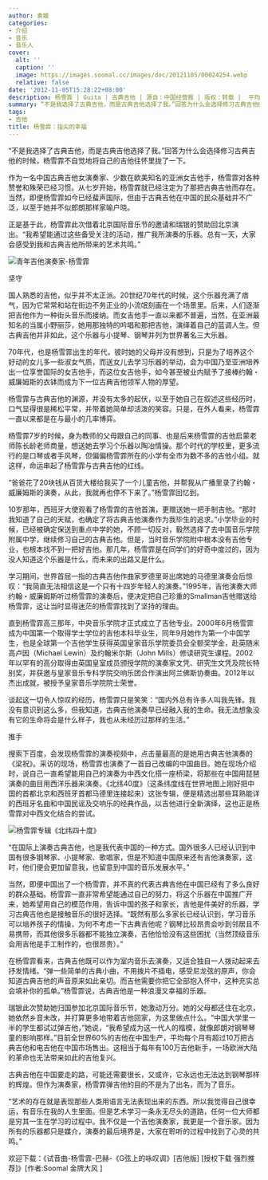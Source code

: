 ```yaml
---
author: 袁媛
categories:
- 介绍
- 音乐
- 音乐人
cover:
  alt: ''
  caption: ''
  image: https://images.soomal.cc/images/doc/20121105/00024254.webp
  relative: false
date: '2012-11-05T15:28:22+08:00'
description: 杨雪霏 | Guita | 古典吉他 | 源自：中国经营报 | 版权：转载 |  平均/总评分：10.00/30
summary: “不是我选择了古典吉他，而是古典吉他选择了我。”回答为什么会选择修习古典吉他的时候，杨雪霏不自觉地将自己的吉他往怀里拢了一下。作为一名中国古典吉他女演奏家、少数在欧美知名的亚洲女吉他手，杨雪霏对各种赞誉和殊荣已经习惯。从七岁开始，杨雪霏就已经注定为了那把古典吉他而存在。当然，即便杨雪霏如今已经蜚声国际……
tags:
- 吉他
title: 杨雪霏：指尖的幸福
---
```


“不是我选择了古典吉他，而是古典吉他选择了我。”回答为什么会选择修习古典吉他的时候，杨雪霏不自觉地将自己的吉他往怀里拢了一下。

作为一名中国古典吉他女演奏家、少数在欧美知名的亚洲女吉他手，杨雪霏对各种赞誉和殊荣已经习惯。从七岁开始，杨雪霏就已经注定为了那把古典吉他而存在。当然，即便杨雪霏如今已经蜚声国际，但由于古典吉他在中国的民众基础并不广泛，以至于她并不似郎朗那样家喻户晓。

正是基于此，杨雪霏此次借着北京国际音乐节的邀请和瑞银的赞助回北京演出。“我希望能通过这些备受关注的活动，推广我所演奏的乐器。总有一天，大家会感受到我和古典吉他所带来的艺术共鸣。”

![青年吉他演奏家-杨雪霏](https://images.soomal.cc/images/doc/20121105/00024254.webp)





坚守

国人熟悉的吉他，似乎并不太正派。20世纪70年代的时候，这个乐器充满了痞气，因为它常常和站在街边不务正业的小流氓刻画在一个场景里。后来，人们逐渐把吉他作为一种街头音乐而接纳。而女吉他手一直以来都不普遍，当然，在亚洲最知名的当属小野丽莎，她用那独特的吟唱和那把吉他，演绎着自己的蓝调人生。但古典吉他并非如此，这个乐器与小提琴、钢琴并列为世界著名三大乐器。

70年代，也是杨雪霏出生的年代，彼时她的父母并没有想到，只是为了培养这个好动的女儿多一些淑女气质，而送女儿去学习乐器的举动，会为中国乃至亚洲培养出一位享誉国际的女吉他手，而这位女吉他手，如今甚至被业内赋予了接棒约翰・威廉姆斯的衣钵而成为下一位古典吉他领军人物的厚望。

杨雪霏与古典吉他的渊源，并没有太多的起伏，以至于她自己在叙述这些经历时，口气显得很是稀松平常，并带着她简单却活泼的笑容。只是，在外人看来，杨雪霏一直以来都是在与最小的几率博弈。

杨雪霏7岁的时候，身为教师的父母跟自己的同事、也是后来杨雪霏的吉他启蒙老师陈长龄老师商量，想送她去学习个乐器以陶冶情操。那个时代的学校里，更多流行的是口琴或者手风琴，但偏偏杨雪霏所在的小学有全市为数不多的吉他小组。就这样，命运串起了杨雪霏与古典吉他的红线。

“爸爸花了20块钱从百货大楼给我买了一个儿童吉他，并帮我从广播里录了约翰・威廉姆斯的演奏，从此，我就再也停不下来了。”杨雪霏回忆到。

10岁那年，西班牙大使观看了杨雪霏的吉他首演，更赠送她一把手制吉他。“那时我知道了自己的天赋，也确定了将古典吉他演奏作为我毕生的追求。”小学毕业的时候，已经被确定保送到重点中学的她，不顾一切反对，毅然选择了去中国音乐学院附属中学，继续修习自己的古典吉他。但是，当时音乐学院附中根本没有吉他专业，也根本找不到一把好吉他。那几年，杨雪霏是在同学们的好奇中度过的，因为没人知道这个乐器是什么，而未来的出路又是什么。

学习期间，世界首屈一指的古典吉他作曲家罗德里哥出席她的马德里演奏会后惊叹：“我简直无法相信这是一个只有十四岁年轻人的演奏。”1995年，吉他演奏大师约翰・威廉姆斯听过杨雪霏的演奏后，便决定把自己珍重的Smallman吉他赠送给杨雪霏，这让当时显得迷茫的杨雪霏找到了坚持的理由。

直到杨雪霏高三那年，中央音乐学院才正式成立了吉他专业。2000年6月杨雪霏成为中国第一个取得学士学位的吉他本科毕业生，同年9月她作为第一个中国学生，也是全球第一个吉他学生获得英国皇家音乐学院委员会全额奖学金，赴英随米高卢因（Michael Lewin）及约翰米尔斯（John Mills）修读研究生课程。2002年以罕有的高分取得由英国皇室成员颁授学院的演奏家文凭、研究生文凭及院长特别奖，并获邀与皇家音乐专科学院交响乐团合作演出阿兰佛斯协奏曲。2012年以杰出成就，被授予皇家音乐学院院士荣誉。

谈起这一切令人惊叹的经历，杨雪霏只是笑笑：“国内外总有许多人叫我先锋。我没有意识到这么多，但我知道，古典吉他演奏早已经融入我的生命。我无法想象没有它的生命将会是什么样子，我也从未经历过那样的生活。”

推手

搜索下百度，会发现杨雪霏的演奏视频中，点击量最高的是她用古典吉他演奏的《梁祝》。采访的现场，杨雪霏也演奏了一首自己改编的中国曲目。她在现场介绍时，说自己一直希望能用自己的演奏为中西文化搭一座桥梁，将那些在中国用琵琶演奏的曲目用西洋乐器来演奏。《北纬40度》（这条纬度线在世界地图上刚好把中国的首都北京和西班牙首都马德里连接起来）这张专辑，便是精选出那些耳熟能详的西班牙名曲和中国民谣及交响乐的经典作品，以吉他进行全新演绎，这也正是杨雪霏对中西文化结合的尝试。

![杨雪霏专辑《北纬四十度》](https://images.soomal.cc/images/doc/20121105/00024255.webp)





“在国际上演奏古典吉他，也是我代表中国的一种方式。国外很多人已经认识到中国有很多钢琴家、小提琴家、歌唱家，但是不知道中国原来还有吉他演奏家，这时，他们便会更加留意我，也留意到中国的音乐发展水平。”

当然，即便中国出了一个杨雪霏，并不真的代表古典吉他在中国已经有了多么良好的群众基础。杨雪霏一直非常希望能通过自己的努力，将这个乐器在中国推广开来，她希望用自己的模范作用，告诉中国的孩子和家长，吉他是件美好的乐器，学习古典吉他也是接触音乐的很好选择。“既然有那么多家长已经认识到，学习音乐可以培养孩子的情操，为何不考虑一下古典吉他呢？钢琴比较昂贵会吵到邻居且不易携带，而其他很多乐器都不能独立演奏，吉他恰恰没有这些困扰（当然顶级音乐会用吉他是手工制作的，也很昂贵）。”

在杨雪霏看来，古典吉他既可以作为室内音乐去演奏，又适合独自一人拨动起来去抒发情绪。“弹一些简单的古典小曲，不用拨片不插电，感受尼龙弦的原声，你会知道古典吉他的声音原来如此亲切。而吉他需要你把它全部抱入怀中，这种充实总会填补你的孤单。”杨雪霏说，古典吉他是一种浪漫又幸福的乐器。

瑞银此次赞助她归国参加北京国际音乐节，她激动万分。她的父母都还住在北京，她依然乡音未改，并打算更多地带着吉他回家，为这里做点什么。“中国大学里一半的学生都试过弹吉他，”她说，“我希望成为这一代人的楷模，就像郎朗对钢琴琴童的影响那样。”目前全世界60%的吉他在中国生产，平均每个月有超过10万把古典吉他和电吉他在中国市场售出。这相当于每年有100万吉他新手，一场欧洲大陆的革命也无法带来如此的吉他复兴。

古典吉他在中国要走的路，可能还需要很长，又或许，它永远也无法达到钢琴那样的辉煌。但作为演奏家，杨雪霏弹吉他的目的不是为了出名，而为了音乐。

“艺术的存在就是表现那些人类用语言无法表现出来的东西。所以我觉得自己很幸运，有音乐在我的人生里面。但是艺术学习一条永无尽头的道路，任何一位大师都是穷其一生在学习的过程中。我不仅是一个吉他演奏家，我更是一个音乐家。因为所有的乐器都只是媒介，演奏的最后境界是，大家在聆听的过程中找到了心灵的共鸣。”

欢迎下载：《试音曲-杨雪霏-巴赫-《G弦上的咏叹调》[吉他版] [授权下载 强烈推荐]》[作者:Soomal 金牌大风 ]